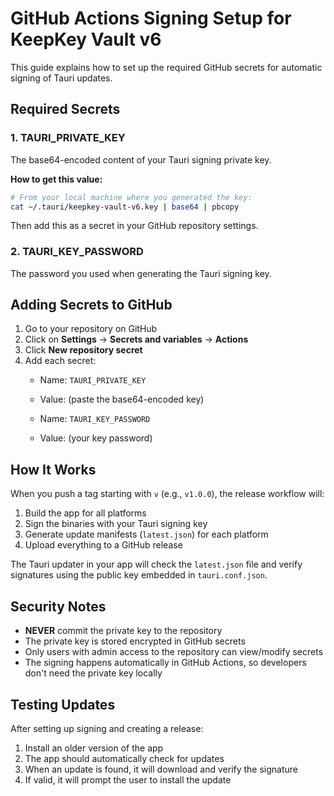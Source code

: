 # GitHub Actions Signing Setup for KeepKey Vault v6

This guide explains how to set up the required GitHub secrets for automatic signing of Tauri updates.

## Required Secrets

### 1. TAURI_PRIVATE_KEY

The base64-encoded content of your Tauri signing private key.

**How to get this value:**
```bash
# From your local machine where you generated the key:
cat ~/.tauri/keepkey-vault-v6.key | base64 | pbcopy
```

Then add this as a secret in your GitHub repository settings.

### 2. TAURI_KEY_PASSWORD

The password you used when generating the Tauri signing key.

## Adding Secrets to GitHub

1. Go to your repository on GitHub
2. Click on **Settings** → **Secrets and variables** → **Actions**
3. Click **New repository secret**
4. Add each secret:
   - Name: `TAURI_PRIVATE_KEY`
   - Value: (paste the base64-encoded key)
   
   - Name: `TAURI_KEY_PASSWORD`
   - Value: (your key password)

## How It Works

When you push a tag starting with `v` (e.g., `v1.0.0`), the release workflow will:

1. Build the app for all platforms
2. Sign the binaries with your Tauri signing key
3. Generate update manifests (`latest.json`) for each platform
4. Upload everything to a GitHub release

The Tauri updater in your app will check the `latest.json` file and verify signatures using the public key embedded in `tauri.conf.json`.

## Security Notes

- **NEVER** commit the private key to the repository
- The private key is stored encrypted in GitHub secrets
- Only users with admin access to the repository can view/modify secrets
- The signing happens automatically in GitHub Actions, so developers don't need the private key locally

## Testing Updates

After setting up signing and creating a release:

1. Install an older version of the app
2. The app should automatically check for updates
3. When an update is found, it will download and verify the signature
4. If valid, it will prompt the user to install the update 